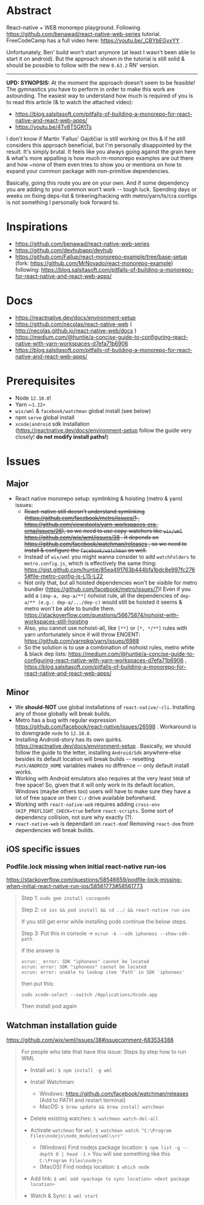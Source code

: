 # Abstract

React-native + WEB monorepo playground. Following https://github.com/benawad/react-native-web-series tutorial. FreeCodeCamp has a full video here: https://youtu.be/_CBYbEGvxYY .

Unfortunately, Ben' build won't start anymore (at least I wasn't been able to start it on android). But the approach shown in the tutorial is still solid & should be possible to follow with the new `0.63.2` RN' version.

---

**UPD: SYNOPSIS:** At the moment the approach doesn't seem to be feasible! The gymnastics you have to perform in order to make this work are astounding. The easiest way to understand how much is required of you is to read this article (& to watch the attached video):
- https://blog.salsitasoft.com/pitfalls-of-building-a-monorepo-for-react-native-and-react-web-apps/
- https://youtu.be/4Tv8T5GKtTs

I don't know if Martin 'Falluo' Gajdičiar is still working on this & if he still considers this approach beneficial, but I'm personally disappointed by the result.  It's simply brutal. It feels like you always going against the grain here & what's more appalling is how much rn-monorepo examples are out there and how ~none of them even tries to show you or mentions on how to expand your common package with non-primitive dependencies.

Basically, going this route you are on your own. And if some dependency you are adding to your common won't work -- tough luck. Spending days or weeks on fixing deps-list & tinkering/hacking with metro/yarn/ts/cra configs is not something I personally look forward to.

# Inspirations

- https://github.com/benawad/react-native-web-series
- https://github.com/devhubapp/devhub
- https://github.com/Fallup/react-monorepo-example/tree/base-setup (fork: https://github.com/MrNovado/react-monorepo-example) following: https://blog.salsitasoft.com/pitfalls-of-building-a-monorepo-for-react-native-and-react-web-apps/

# Docs

- https://reactnative.dev/docs/environment-setup
- https://github.com/necolas/react-native-web ( http://necolas.github.io/react-native-web/docs )
- https://medium.com/@huntie/a-concise-guide-to-configuring-react-native-with-yarn-workspaces-d7efa71b6906
- https://blog.salsitasoft.com/pitfalls-of-building-a-monorepo-for-react-native-and-react-web-apps/

# Prerequisites

- Node `12.10.0`!
- Yarn ~`1.22+`
- `wix/wml` & `facebook/watchman` global install (see below)
- npm `serve` global install
- `xcode|android` sdk installation (https://reactnative.dev/docs/environment-setup follow the guide very closely! __do not modify install paths!__)

# Issues

## Major

- React native monorepo setup: symlinking & hoisting (metro & yarn) issues:
  - ~~React-native still doesn't understand symlinking (https://github.com/facebook/metro/issues/1 , https://github.com/viewstools/yarn-workspaces-cra-crna/issues/26), so we need to use copy-watchers like `wix/wml` https://github.com/wix/wml/issues/38 . It depends on https://github.com/facebook/watchman/releases , so we need to install & configure the `facebook/watchman` as well.~~
  - Instead of `wix/wml` you might wanna consider to add `watchFolders` to `metro.config.js`, which is effectively the same thing: https://gist.github.com/huntie/85ea491763b444bfa1bdc8e997fc2765#file-metro-config-js-L15-L22
  - Not only that, but all hoisted dependencies won't be visible for metro bundler (https://github.com/facebook/metro/issues/7)! Even if you add a `[dep-a, dep-a/**]` nohoist rule, all the dependencies of `dep-a/** (e.g.: dep-a/.../dep-c)` would still be hoisted it seems & metro won't be able to bundle them. https://stackoverflow.com/questions/56675874/nohoist-with-workspaces-still-hoisting
  - Also, you cannot use nohoist-all, like `[**]` or `[*, */**]` rules with yarn unfortunately since it will throw ENOENT: https://github.com/yarnpkg/yarn/issues/6988
  - So the solution is to use a combination of nohoist rules, metro white & black dep lists: https://medium.com/@huntie/a-concise-guide-to-configuring-react-native-with-yarn-workspaces-d7efa71b6906 , https://blog.salsitasoft.com/pitfalls-of-building-a-monorepo-for-react-native-and-react-web-apps/

## Minor

- We __should-NOT__ use global installations of `react-native/-cli`. Installing any of those globally will break builds.
- Metro has a bug with regular expression https://github.com/facebook/react-native/issues/26598 . Workaround is to downgrade `node` to `12.10.0`.
- Installing Android-story has its own quirks. https://reactnative.dev/docs/environment-setup . Basically, we should follow the guide to the letter, installing `Android/Sdk` anywhere-else besides its default location will break builds -- resetting `Path/ANDROID_HOME` variables makes no diffrence -- only default install works.
- Working with Android emulators also requires at the very least `50GB` of free space! So, given that it will only work in its default location, Windows (maybe others too) users will have to make sure they have a lot of free space on their `C:/` drive available beforehand.
- Working with `react-native-web` requires adding `cross-env SKIP_PREFLIGHT_CHECK=true` before `react-scripts`. Some sort of dependency collision, not sure why exactly (?).
- `react-native-web` is dependant on `react-dom`! Removing `react-dom` from dependencies will break builds.

## iOS specific issues

### Podfile.lock missing when initial react-native run-ios

https://stackoverflow.com/questions/58546659/podfile-lock-missing-when-initial-react-native-run-ios/58561773#58561773 

> Step 1:
> `sudo gem install cocoapods`
>
> Step 2: 
> `cd ios && pod install && cd ../ && react-native run-ios`
>
> If you still get error while installing pods continue the below steps.
> 
> Step 3: Put this in console ->
> `xcrun -k --sdk iphoneos --show-sdk-path`
>
> if the answer is
> ```
> xcrun:_ error: SDK "iphoneos" cannot be located
> xcrun: error: SDK "iphoneos" cannot be located
> xcrun: error: unable to lookup item 'Path' in SDK 'iphoneos'
> ```
> then put this:
> 
> `sudo xcode-select --switch /Applications/Xcode.app`
>
> Then install pod again

## Watchman installation guide

https://github.com/wix/wml/issues/38#issuecomment-683534388

> For people who late that have this issue:
> Steps by step how to run WML
> 
> * Install `wml`: `$ npm install -g wml`
> * Install Watchman:
>   
>   * Windows: https://github.com/facebook/watchman/releases (Add to PATH and restart terminal)
>   * MacOS: `$ brew update && brew install watchman`
> * Delete existing watches: `$ watchman watch-del-all`
> * Activate `watchman` for `wml`: `$ watchman watch "C:\Program Files\nodejs\node_modules\wml\src"`
>   
>   * (Windows) Find nodejs package location: `$ npm list -g --depth 0 | head -1` > You will see something like this `C:\Program Files\nodejs`
>   * (MacOS) Find nodejs location: `$ which node`
> * Add link: `$ wml add <package to sync location> <dest package location>`
> * Watch & Sync: `$ wml start`
